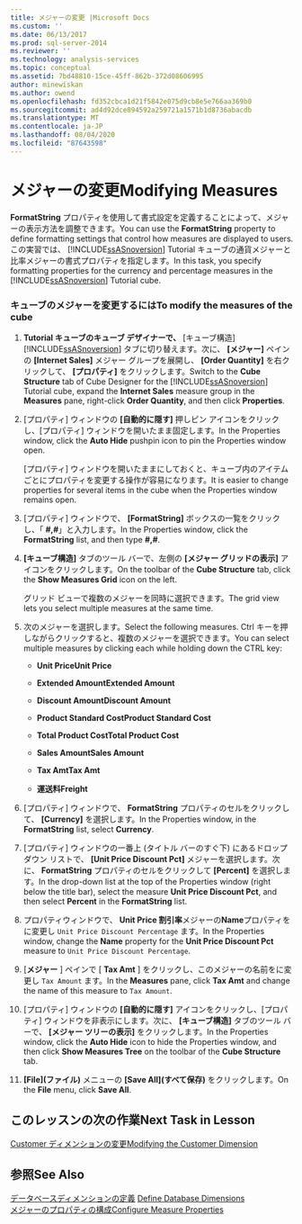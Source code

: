 ```yaml
---
title: メジャーの変更 |Microsoft Docs
ms.custom: ''
ms.date: 06/13/2017
ms.prod: sql-server-2014
ms.reviewer: ''
ms.technology: analysis-services
ms.topic: conceptual
ms.assetid: 7bd48810-15ce-45ff-862b-372d08606995
author: minewiskan
ms.author: owend
ms.openlocfilehash: fd352cbca1d21f5842e075d9cb8e5e766aa369b0
ms.sourcegitcommit: ad4d92dce894592a259721a1571b1d8736abacdb
ms.translationtype: MT
ms.contentlocale: ja-JP
ms.lasthandoff: 08/04/2020
ms.locfileid: "87643598"
---
```

# <a name="modifying-measures"></a><span data-ttu-id="2f17e-102">メジャーの変更</span><span class="sxs-lookup"><span data-stu-id="2f17e-102">Modifying Measures</span></span>
  <span data-ttu-id="2f17e-103">**FormatString** プロパティを使用して書式設定を定義することによって、メジャーの表示方法を調整できます。</span><span class="sxs-lookup"><span data-stu-id="2f17e-103">You can use the **FormatString** property to define formatting settings that control how measures are displayed to users.</span></span> <span data-ttu-id="2f17e-104">この実習では、 [!INCLUDE[ssASnoversion](../includes/ssasnoversion-md.md)] Tutorial キューブの通貨メジャーと比率メジャーの書式プロパティを指定します。</span><span class="sxs-lookup"><span data-stu-id="2f17e-104">In this task, you specify formatting properties for the currency and percentage measures in the [!INCLUDE[ssASnoversion](../includes/ssasnoversion-md.md)] Tutorial cube.</span></span>  
  
### <a name="to-modify-the-measures-of-the-cube"></a><span data-ttu-id="2f17e-105">キューブのメジャーを変更するには</span><span class="sxs-lookup"><span data-stu-id="2f17e-105">To modify the measures of the cube</span></span>  
  
1.  <span data-ttu-id="2f17e-106">**Tutorial キューブのキューブ デザイナーで、** [キューブ構造] [!INCLUDE[ssASnoversion](../includes/ssasnoversion-md.md)] タブに切り替えます。次に、 **[メジャー]** ペインの **[Internet Sales]** メジャー グループを展開し、 **[Order Quantity]** を右クリックして、 **[プロパティ]** をクリックします。</span><span class="sxs-lookup"><span data-stu-id="2f17e-106">Switch to the **Cube Structure** tab of Cube Designer for the [!INCLUDE[ssASnoversion](../includes/ssasnoversion-md.md)] Tutorial cube, expand the **Internet Sales** measure group in the **Measures** pane, right-click **Order Quantity**, and then click **Properties**.</span></span>  
  
2.  <span data-ttu-id="2f17e-107">[プロパティ] ウィンドウの **[自動的に隠す]** 押しピン アイコンをクリックし、[プロパティ] ウィンドウを開いたまま固定します。</span><span class="sxs-lookup"><span data-stu-id="2f17e-107">In the Properties window, click the **Auto Hide** pushpin icon to pin the Properties window open.</span></span>  
  
     <span data-ttu-id="2f17e-108">[プロパティ] ウィンドウを開いたままにしておくと、キューブ内のアイテムごとにプロパティを変更する操作が容易になります。</span><span class="sxs-lookup"><span data-stu-id="2f17e-108">It is easier to change properties for several items in the cube when the Properties window remains open.</span></span>  
  
3.  <span data-ttu-id="2f17e-109">[プロパティ] ウィンドウで、 **[FormatString]** ボックスの一覧をクリックし、「 **#,#**」と入力します。</span><span class="sxs-lookup"><span data-stu-id="2f17e-109">In the Properties window, click the **FormatString** list, and then type **#,#**.</span></span>  
  
4.  <span data-ttu-id="2f17e-110">**[キューブ構造]** タブのツール バーで、左側の **[メジャー グリッドの表示]** アイコンをクリックします。</span><span class="sxs-lookup"><span data-stu-id="2f17e-110">On the toolbar of the **Cube Structure** tab, click the **Show Measures Grid** icon on the left.</span></span>  
  
     <span data-ttu-id="2f17e-111">グリッド ビューで複数のメジャーを同時に選択できます。</span><span class="sxs-lookup"><span data-stu-id="2f17e-111">The grid view lets you select multiple measures at the same time.</span></span>  
  
5.  <span data-ttu-id="2f17e-112">次のメジャーを選択します。</span><span class="sxs-lookup"><span data-stu-id="2f17e-112">Select the following measures.</span></span> <span data-ttu-id="2f17e-113">Ctrl キーを押しながらクリックすると、複数のメジャーを選択できます。</span><span class="sxs-lookup"><span data-stu-id="2f17e-113">You can select multiple measures by clicking each while holding down the CTRL key:</span></span>  
  
    -   <span data-ttu-id="2f17e-114">**Unit Price**</span><span class="sxs-lookup"><span data-stu-id="2f17e-114">**Unit Price**</span></span>  
  
    -   <span data-ttu-id="2f17e-115">**Extended Amount**</span><span class="sxs-lookup"><span data-stu-id="2f17e-115">**Extended Amount**</span></span>  
  
    -   <span data-ttu-id="2f17e-116">**Discount Amount**</span><span class="sxs-lookup"><span data-stu-id="2f17e-116">**Discount Amount**</span></span>  
  
    -   <span data-ttu-id="2f17e-117">**Product Standard Cost**</span><span class="sxs-lookup"><span data-stu-id="2f17e-117">**Product Standard Cost**</span></span>  
  
    -   <span data-ttu-id="2f17e-118">**Total Product Cost**</span><span class="sxs-lookup"><span data-stu-id="2f17e-118">**Total Product Cost**</span></span>  
  
    -   <span data-ttu-id="2f17e-119">**Sales Amount**</span><span class="sxs-lookup"><span data-stu-id="2f17e-119">**Sales Amount**</span></span>  
  
    -   <span data-ttu-id="2f17e-120">**Tax Amt**</span><span class="sxs-lookup"><span data-stu-id="2f17e-120">**Tax Amt**</span></span>  
  
    -   <span data-ttu-id="2f17e-121">**運送料**</span><span class="sxs-lookup"><span data-stu-id="2f17e-121">**Freight**</span></span>  
  
6.  <span data-ttu-id="2f17e-122">[プロパティ] ウィンドウで、 **FormatString** プロパティのセルをクリックして、 **[Currency]** を選択します。</span><span class="sxs-lookup"><span data-stu-id="2f17e-122">In the Properties window, in the **FormatString** list, select **Currency**.</span></span>  
  
7.  <span data-ttu-id="2f17e-123">[プロパティ] ウィンドウの一番上 (タイトル バーのすぐ下) にあるドロップダウン リストで、 **[Unit Price Discount Pct]** メジャーを選択します。次に、 **FormatString** プロパティのセルをクリックして **[Percent]** を選択します。</span><span class="sxs-lookup"><span data-stu-id="2f17e-123">In the drop-down list at the top of the Properties window (right below the title bar), select the measure **Unit Price Discount Pct**, and then select **Percent** in the **FormatString** list.</span></span>  
  
8.  <span data-ttu-id="2f17e-124">プロパティウィンドウで、 **Unit Price 割引率**メジャーの**Name**プロパティをに変更し `Unit Price Discount Percentage` ます。</span><span class="sxs-lookup"><span data-stu-id="2f17e-124">In the Properties window, change the **Name** property for the **Unit Price Discount Pct** measure to `Unit Price Discount Percentage`.</span></span>  
  
9. <span data-ttu-id="2f17e-125">[**メジャー** ] ペインで [ **Tax Amt** ] をクリックし、このメジャーの名前をに変更し `Tax Amount` ます。</span><span class="sxs-lookup"><span data-stu-id="2f17e-125">In the **Measures** pane, click **Tax Amt** and change the name of this measure to `Tax Amount`.</span></span>  
  
10. <span data-ttu-id="2f17e-126">[プロパティ] ウィンドウの **[自動的に隠す]** アイコンをクリックし、[プロパティ] ウィンドウを非表示にします。次に、 **[キューブ構造]** タブのツール バーで、 **[メジャー ツリーの表示]** をクリックします。</span><span class="sxs-lookup"><span data-stu-id="2f17e-126">In the Properties window, click the **Auto Hide** icon to hide the Properties window, and then click **Show Measures Tree** on the toolbar of the **Cube Structure** tab.</span></span>  
  
11. <span data-ttu-id="2f17e-127">**[File]\(ファイル\)** メニューの **[Save All]\(すべて保存\)** をクリックします。</span><span class="sxs-lookup"><span data-stu-id="2f17e-127">On the **File** menu, click **Save All**.</span></span>  
  
## <a name="next-task-in-lesson"></a><span data-ttu-id="2f17e-128">このレッスンの次の作業</span><span class="sxs-lookup"><span data-stu-id="2f17e-128">Next Task in Lesson</span></span>  
 [<span data-ttu-id="2f17e-129">Customer ディメンションの変更</span><span class="sxs-lookup"><span data-stu-id="2f17e-129">Modifying the Customer Dimension</span></span>](lesson-3-2-modifying-the-customer-dimension.md)  
  
## <a name="see-also"></a><span data-ttu-id="2f17e-130">参照</span><span class="sxs-lookup"><span data-stu-id="2f17e-130">See Also</span></span>  
 <span data-ttu-id="2f17e-131">[データベースディメンションの定義](multidimensional-models/define-database-dimensions.md) </span><span class="sxs-lookup"><span data-stu-id="2f17e-131">[Define Database Dimensions](multidimensional-models/define-database-dimensions.md) </span></span>  
 [<span data-ttu-id="2f17e-132">メジャーのプロパティの構成</span><span class="sxs-lookup"><span data-stu-id="2f17e-132">Configure Measure Properties</span></span>](multidimensional-models/configure-measure-properties.md)  
  
  
